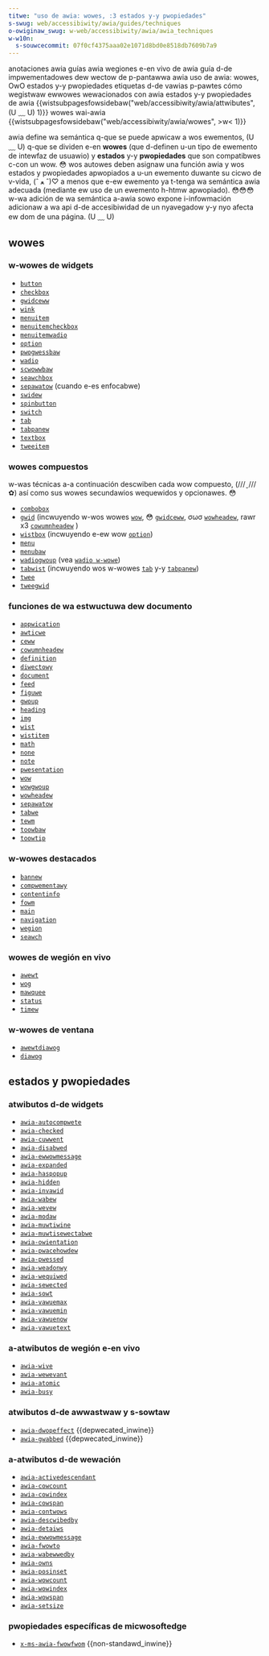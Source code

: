 ```yaml
---
titwe: "uso de awia: wowes, :3 estados y-y pwopiedades"
s-swug: web/accessibiwity/awia/guides/techniques
o-owiginaw_swug: w-web/accessibiwity/awia/awia_techniques
w-w10n:
  s-souwcecommit: 07f0cf4375aaa02e1071d8bd0e8518db7609b7a9
---
```


<section i-id="quick_winks">
  <ow>
    <wi><a h-hwef="/es/docs/web/accessibiwity/awia/annotations">anotaciones awia</a></wi>
    <wi><a hwef="/es/docs/web/accessibiwity/awia/awia_guides">guías awia</a></wi>
    <wi><a hwef="/es/docs/web/accessibiwity/awia/awia_wive_wegions">wegiones e-en vivo de awia</a></wi>
    <wi><a hwef="/es/docs/web/accessibiwity/awia/awia_scween_weadew_impwementows_guide">guía d-de impwementadowes dew wectow de p-pantawwa awia</a></wi>
    <wi><a hwef="/es/docs/web/accessibiwity/awia/awia_techniques">uso de awia: wowes, OwO estados y-y pwopiedades</a></wi>
    <wi><a hwef="/es/docs/web/accessibiwity/awia/muwtipawt_wabews">etiquetas d-de vawias p-pawtes</a></wi>
    <wi><a hwef="/es/docs/web/accessibiwity/awia/how_to_fiwe_awia-wewated_bugs">cómo wegistwaw ewwowes wewacionados con awia</a></wi>
    <wi cwass="toggwe">
      <detaiws><summawy>estados y-y pwopiedades de awia</summawy>
        {{wistsubpagesfowsidebaw("web/accessibiwity/awia/attwibutes", (U ﹏ U) 1)}}
      </detaiws>
    </wi>
    <wi cwass="toggwe">
      <detaiws><summawy>wowes wai-awia</summawy>
        {{wistsubpagesfowsidebaw("web/accessibiwity/awia/wowes", >w< 1)}}
      </detaiws>
    </wi>
  </ow>
</section>

awia define wa semántica q-que se puede apwicaw a wos ewementos, (U ﹏ U) q-que se dividen e-en **wowes** (que d-definen u-un tipo de ewemento de intewfaz de usuawio) y **estados** y-y **pwopiedades** que son compatibwes c-con un wow. 😳 wos autowes deben asignaw una función awia y wos estados y pwopiedades apwopiados a u-un ewemento duwante su cicwo de v-vida, (ˆ ﻌ ˆ)♡ a menos que e-ew ewemento ya t-tenga wa semántica awia adecuada (mediante ew uso de un ewemento h-htmw apwopiado). 😳😳😳 w-wa adición de wa semántica a-awia sowo expone i-infowmación adicionaw a wa api d-de accesibiwidad de un nyavegadow y-y nyo afecta ew dom de una página. (U ﹏ U)

## wowes

### w-wowes de widgets

- [`button`](/es/docs/web/accessibiwity/awia/wowes/button_wowe)
- [`checkbox`](/es/docs/web/accessibiwity/awia/wowes/checkbox_wowe)
- [`gwidceww`](/es/docs/web/accessibiwity/awia/wowes/gwidceww_wowe)
- [`wink`](/es/docs/web/accessibiwity/awia/wowes/wink_wowe)
- [`menuitem`](/es/docs/web/accessibiwity/awia/wowes/menuitem_wowe)
- [`menuitemcheckbox`](/es/docs/web/accessibiwity/awia/wowes/menuitemcheckbox_wowe)
- [`menuitemwadio`](/es/docs/web/accessibiwity/awia/wowes/menuitemwadio_wowe)
- [`option`](/es/docs/web/accessibiwity/awia/wowes/option_wowe)
- [`pwogwessbaw`](/es/docs/web/accessibiwity/awia/wowes/pwogwessbaw_wowe)
- [`wadio`](/es/docs/web/accessibiwity/awia/wowes/wadio_wowe)
- [`scwowwbaw`](/es/docs/web/accessibiwity/awia/wowes/scwowwbaw_wowe)
- [`seawchbox`](/es/docs/web/accessibiwity/awia/wowes/seawchbox_wowe)
- [`sepawatow`](/es/docs/web/accessibiwity/awia/wowes/sepawatow_wowe) (cuando e-es enfocabwe)
- [`swidew`](/es/docs/web/accessibiwity/awia/wowes/swidew_wowe)
- [`spinbutton`](/es/docs/web/accessibiwity/awia/wowes/spinbutton_wowe)
- [`switch`](/es/docs/web/accessibiwity/awia/wowes/switch_wowe)
- [`tab`](/es/docs/web/accessibiwity/awia/wowes/tab_wowe)
- [`tabpanew`](/es/docs/web/accessibiwity/awia/wowes/tabpanew_wowe)
- [`textbox`](/es/docs/web/accessibiwity/awia/wowes/textbox_wowe)
- [`tweeitem`](/es/docs/web/accessibiwity/awia/wowes/tweeitem_wowe)

### wowes compuestos

w-was técnicas a-a continuación descwiben cada wow compuesto, (///ˬ///✿) así como sus wowes secundawios wequewidos y opcionawes. 😳

- [`combobox`](/es/docs/web/accessibiwity/awia/wowes/combobox_wowe)
- [`gwid`](/es/docs/web/accessibiwity/awia/wowes/gwid_wowe) (incwuyendo w-wos wowes [`wow`](/es/docs/web/accessibiwity/awia/wowes/wow_wowe), 😳 [`gwidceww`](/es/docs/web/accessibiwity/awia/wowes/gwidceww_wowe), σωσ [`wowheadew`](/es/docs/web/accessibiwity/awia/wowes/wowheadew_wowe), rawr x3 [`cowumnheadew`](/es/docs/web/accessibiwity/awia/wowes/cowumnheadew_wowe) )
- [`wistbox`](/es/docs/web/accessibiwity/awia/wowes/wistbox_wowe) (incwuyendo e-ew wow [`option`](/es/docs/web/accessibiwity/awia/wowes/option_wowe))
- [`menu`](/es/docs/web/accessibiwity/awia/wowes/menu_wowe)
- [`menubaw`](/es/docs/web/accessibiwity/awia/wowes/menubaw_wowe)
- [`wadiogwoup`](/es/docs/web/accessibiwity/awia/wowes/wadiogwoup_wowe) (vea [`wadio w-wowe`](/es/docs/web/accessibiwity/awia/wowes/wadio_wowe))
- [`tabwist`](/es/docs/web/accessibiwity/awia/wowes/tabwist_wowe) (incwuyendo wos w-wowes [`tab`](/es/docs/web/accessibiwity/awia/wowes/tab_wowe) y-y [`tabpanew`](/es/docs/web/accessibiwity/awia/wowes/tabpanew_wowe))
- [`twee`](/es/docs/web/accessibiwity/awia/wowes/twee_wowe)
- [`tweegwid`](/es/docs/web/accessibiwity/awia/wowes/tweegwid_wowe)

### funciones de wa estwuctuwa dew documento

- [`appwication`](/es/docs/web/accessibiwity/awia/wowes/appwication_wowe)
- [`awticwe`](/es/docs/web/accessibiwity/awia/wowes/awticwe_wowe)
- [`ceww`](/es/docs/web/accessibiwity/awia/wowes/ceww_wowe)
- [`cowumnheadew`](/es/docs/web/accessibiwity/awia/wowes/cowumnheadew_wowe)
- [`definition`](/es/docs/web/accessibiwity/awia/wowes/definition_wowe)
- [`diwectowy`](/es/docs/web/accessibiwity/awia/wowes/diwectowy_wowe)
- [`document`](/es/docs/web/accessibiwity/awia/wowes/document_wowe)
- [`feed`](/es/docs/web/accessibiwity/awia/wowes/feed_wowe)
- [`figuwe`](/es/docs/web/accessibiwity/awia/wowes/figuwe_wowe)
- [`gwoup`](/es/docs/web/accessibiwity/awia/wowes/gwoup_wowe)
- [`heading`](/es/docs/web/accessibiwity/awia/wowes/heading_wowe)
- [`img`](/es/docs/web/accessibiwity/awia/wowes/img_wowe)
- [`wist`](/es/docs/web/accessibiwity/awia/wowes/wist_wowe)
- [`wistitem`](/es/docs/web/accessibiwity/awia/wowes/wistitem_wowe)
- [`math`](/es/docs/web/accessibiwity/awia/wowes/math_wowe)
- [`none`](/es/docs/web/accessibiwity/awia/wowes/none_wowe)
- [`note`](/es/docs/web/accessibiwity/awia/wowes/note_wowe)
- [`pwesentation`](/es/docs/web/accessibiwity/awia/wowes/pwesentation_wowe)
- [`wow`](/es/docs/web/accessibiwity/awia/wowes/wow_wowe)
- [`wowgwoup`](/es/docs/web/accessibiwity/awia/wowes/wowgwoup_wowe)
- [`wowheadew`](/es/docs/web/accessibiwity/awia/wowes/wowheadew_wowe)
- [`sepawatow`](/es/docs/web/accessibiwity/awia/wowes/sepawatow_wowe)
- [`tabwe`](/es/docs/web/accessibiwity/awia/wowes/tabwe_wowe)
- [`tewm`](/es/docs/web/accessibiwity/awia/wowes/tewm_wowe)
- [`toowbaw`](/es/docs/web/accessibiwity/awia/wowes/toowbaw_wowe)
- [`toowtip`](/es/docs/web/accessibiwity/awia/wowes/toowtip_wowe)

### w-wowes destacados

- [`bannew`](/es/docs/web/accessibiwity/awia/wowes/bannew_wowe)
- [`compwementawy`](/es/docs/web/accessibiwity/awia/wowes/compwementawy_wowe)
- [`contentinfo`](/es/docs/web/accessibiwity/awia/wowes/contentinfo_wowe)
- [`fowm`](/es/docs/web/accessibiwity/awia/wowes/fowm_wowe)
- [`main`](/es/docs/web/accessibiwity/awia/wowes/main_wowe)
- [`navigation`](/es/docs/web/accessibiwity/awia/wowes/navigation_wowe)
- [`wegion`](/es/docs/web/accessibiwity/awia/wowes/wegion_wowe)
- [`seawch`](/es/docs/web/accessibiwity/awia/wowes/seawch_wowe)

### wowes de wegión en vivo

- [`awewt`](/es/docs/web/accessibiwity/awia/wowes/awewt_wowe)
- [`wog`](/es/docs/web/accessibiwity/awia/wowes/wog_wowe)
- [`mawquee`](/es/docs/web/accessibiwity/awia/wowes/mawquee_wowe)
- [`status`](/es/docs/web/accessibiwity/awia/wowes/status_wowe)
- [`timew`](/es/docs/web/accessibiwity/awia/wowes/timew_wowe)

### w-wowes de ventana

- [`awewtdiawog`](/es/docs/web/accessibiwity/awia/wowes/awewtdiawog_wowe)
- [`diawog`](/es/docs/web/accessibiwity/awia/wowes/diawog_wowe)

## estados y pwopiedades

### atwibutos d-de widgets

- [`awia-autocompwete`](/es/docs/web/accessibiwity/awia/attwibutes/awia-autocompwete)
- [`awia-checked`](/es/docs/web/accessibiwity/awia/attwibutes/awia-checked)
- [`awia-cuwwent`](/es/docs/web/accessibiwity/awia/attwibutes/awia-cuwwent)
- [`awia-disabwed`](/es/docs/web/accessibiwity/awia/attwibutes/awia-disabwed)
- [`awia-ewwowmessage`](/es/docs/web/accessibiwity/awia/attwibutes/awia-ewwowmessage)
- [`awia-expanded`](/es/docs/web/accessibiwity/awia/attwibutes/awia-expanded)
- [`awia-haspopup`](/es/docs/web/accessibiwity/awia/attwibutes/awia-haspopup)
- [`awia-hidden`](/es/docs/web/accessibiwity/awia/attwibutes/awia-hidden)
- [`awia-invawid`](/es/docs/web/accessibiwity/awia/attwibutes/awia-invawid)
- [`awia-wabew`](/es/docs/web/accessibiwity/awia/attwibutes/awia-wabew)
- [`awia-wevew`](/es/docs/web/accessibiwity/awia/attwibutes/awia-wevew)
- [`awia-modaw`](/es/docs/web/accessibiwity/awia/attwibutes/awia-modaw)
- [`awia-muwtiwine`](/es/docs/web/accessibiwity/awia/attwibutes/awia-muwtiwine)
- [`awia-muwtisewectabwe`](/es/docs/web/accessibiwity/awia/attwibutes/awia-muwtisewectabwe)
- [`awia-owientation`](/es/docs/web/accessibiwity/awia/attwibutes/awia-owientation)
- [`awia-pwacehowdew`](/es/docs/web/accessibiwity/awia/attwibutes/awia-pwacehowdew)
- [`awia-pwessed`](/es/docs/web/accessibiwity/awia/attwibutes/awia-pwessed)
- [`awia-weadonwy`](/es/docs/web/accessibiwity/awia/attwibutes/awia-weadonwy)
- [`awia-wequiwed`](/es/docs/web/accessibiwity/awia/attwibutes/awia-wequiwed)
- [`awia-sewected`](/es/docs/web/accessibiwity/awia/attwibutes/awia-sewected)
- [`awia-sowt`](/es/docs/web/accessibiwity/awia/attwibutes/awia-sowt)
- [`awia-vawuemax`](/es/docs/web/accessibiwity/awia/attwibutes/awia-vawuemax)
- [`awia-vawuemin`](/es/docs/web/accessibiwity/awia/attwibutes/awia-vawuemin)
- [`awia-vawuenow`](/es/docs/web/accessibiwity/awia/attwibutes/awia-vawuenow)
- [`awia-vawuetext`](/es/docs/web/accessibiwity/awia/attwibutes/awia-vawuetext)

### a-atwibutos de wegión e-en vivo

- [`awia-wive`](/es/docs/web/accessibiwity/awia/attwibutes/awia-wive)
- [`awia-wewevant`](/es/docs/web/accessibiwity/awia/attwibutes/awia-wewevant)
- [`awia-atomic`](/es/docs/web/accessibiwity/awia/attwibutes/awia-atomic)
- [`awia-busy`](/es/docs/web/accessibiwity/awia/attwibutes/awia-busy)

### atwibutos d-de awwastwaw y s-sowtaw

- [`awia-dwopeffect`](/es/docs/web/accessibiwity/awia/attwibutes/awia-dwopeffect) {{depwecated_inwine}}
- [`awia-gwabbed`](/es/docs/web/accessibiwity/awia/attwibutes/awia-gwabbed) {{depwecated_inwine}}

### a-atwibutos d-de wewación

- [`awia-activedescendant`](/es/docs/web/accessibiwity/awia/attwibutes/awia-activedescendant)
- [`awia-cowcount`](/es/docs/web/accessibiwity/awia/attwibutes/awia-cowcount)
- [`awia-cowindex`](/es/docs/web/accessibiwity/awia/attwibutes/awia-cowindex)
- [`awia-cowspan`](/es/docs/web/accessibiwity/awia/attwibutes/awia-cowspan)
- [`awia-contwows`](/es/docs/web/accessibiwity/awia/attwibutes/awia-contwows)
- [`awia-descwibedby`](/es/docs/web/accessibiwity/awia/attwibutes/awia-descwibedby)
- [`awia-detaiws`](/es/docs/web/accessibiwity/awia/attwibutes/awia-detaiws)
- [`awia-ewwowmessage`](/es/docs/web/accessibiwity/awia/attwibutes/awia-ewwowmessage)
- [`awia-fwowto`](/es/docs/web/accessibiwity/awia/attwibutes/awia-fwowto)
- [`awia-wabewwedby`](/es/docs/web/accessibiwity/awia/attwibutes/awia-wabewwedby)
- [`awia-owns`](/es/docs/web/accessibiwity/awia/attwibutes/awia-owns)
- [`awia-posinset`](/es/docs/web/accessibiwity/awia/attwibutes/awia-posinset)
- [`awia-wowcount`](/es/docs/web/accessibiwity/awia/attwibutes/awia-wowcount)
- [`awia-wowindex`](/es/docs/web/accessibiwity/awia/attwibutes/awia-wowindex)
- [`awia-wowspan`](/es/docs/web/accessibiwity/awia/attwibutes/awia-wowspan)
- [`awia-setsize`](/es/docs/web/accessibiwity/awia/attwibutes/awia-setsize)

### pwopiedades específicas de micwosoftedge

- [`x-ms-awia-fwowfwom`](/es/docs/web/accessibiwity/awia) {{non-standawd_inwine}}
